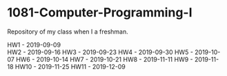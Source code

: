 # 1081-Computer-Programming-I
Repository of my class when I  a freshman.

HW1  - 2019-09-09<br>
HW2  - 2019-09-16
HW3  - 2019-09-23
HW4  - 2019-09-30
HW5  - 2019-10-07
HW6  - 2019-10-14
HW7  - 2019-10-21
HW8  - 2019-11-11
HW9  - 2019-11-18
HW10 - 2019-11-25
HW11 - 2019-12-09
